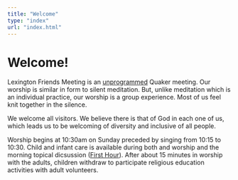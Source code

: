 ```yaml
---
title: "Welcome"
type: "index"
url: "index.html"
---
```


# Welcome!

Lexington Friends Meeting is an [unprogrammed](/worship) Quaker meeting.  Our
worship is similar in form to silent meditation.  But, unlike meditation which
is an individual practice, our worship is a group experience.  Most of us feel
knit together in the silence.

We welcome all visitors.  We believe there is that of God in each one of us,
which leads us to be welcoming of diversity and inclusive of all people. 

Worship begins at 10:30am on Sunday preceded by singing from 10:15 to 10:30.
Child and infant care is available during both and worship and the morning
topical dicsussion (<a href="/announcements/#first-hour">First Hour</a>).
After about 15 minutes in worship with the adults, children withdraw to
participate religious education activities with adult volunteers.

